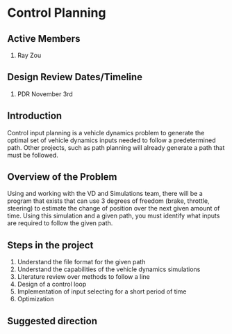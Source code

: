 # Control Planning

## Active Members
1. Ray Zou

## Design Review Dates/Timeline
1. PDR November 3rd

## Introduction
Control input planning is a vehicle dynamics problem to generate the
optimal set of vehicle dynamics inputs needed to follow a
predetermined path. Other projects, such as path planning will already
generate a path that must be followed. 

## Overview of the Problem
Using and working with the VD and Simulations team, there will be a
program that exists that can use 3 degrees of freedom (brake,
throttle, steering) to estimate the change of position over the next
given amount of time. Using this simulation and a given path, you must
identify what inputs are required to follow the given path. 

## Steps in the project
1. Understand the file format for the given path
1. Understand the capabilities of the vehicle dynamics simulations
1. Literature review over methods to follow a line
1. Design of a control loop
1. Implementation of input selecting for a short period of time
1. Optimization

## Suggested direction
